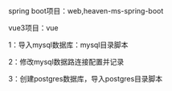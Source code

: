 spring boot项目：web,heaven-ms-spring-boot

vue3项目：vue

1：导入mysql数据库：mysql目录脚本

2：修改mysql数据路连接配置并记录

3：创建postgres数据库，导入postgres目录脚本
